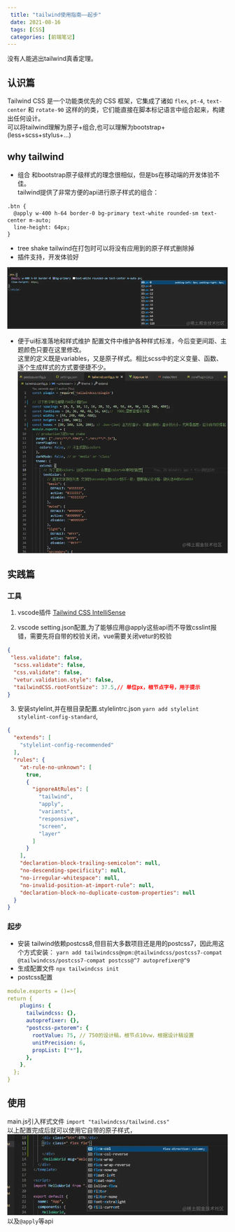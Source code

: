 ```yaml
---
 title: "tailwind使用指南——起步"
 date: 2021-08-16
 tags: [CSS]
 categories: [前端笔记]
---
```


没有人能逃出tailwind真香定理。

认识篇
---

Tailwind CSS 是一个功能类优先的 CSS 框架，它集成了诸如 `flex`, `pt-4`, `text-center` 和 `rotate-90` 这样的的类，它们能直接在脚本标记语言中组合起来，构建出任何设计。  
可以将tailwind理解为原子+组合,也可以理解为bootstrap+(less+scss+stylus+...)

why tailwind
------------

*   组合 和bootstrap原子级样式的理念很相似，但是bs在移动端的开发体验不佳。  
    tailwind提供了非常方便的api进行原子样式的组合：

```arduino
.btn {
  @apply w-400 h-64 border-0 bg-primary text-white rounded-sm text-center m-auto;
  line-height: 64px;
}
```

*   tree shake tailwind在打包时可以将没有应用到的原子样式删除掉
*   插件支持，开发体验好

![image.png](../imgs/a6d3f98c7b4548f09e762d86df162d37.png)

*   便于ui标准落地和样式维护 配置文件中维护各种样式标准，今后变更间距、主题颜色只要在这里修改。  
    这里的定义既是variables，又是原子样式。相比scss中的定义变量、函数、逐个生成样式的方式要便捷不少。 ![image.png](../imgs/8f3f8dbd4a4e4a80802e449f0caaca28.png)

实践篇
---

### 工具

1.  vscode插件 [Tailwind CSS IntelliSense](https://marketplace.visualstudio.com%2Fitems%3FitemName%3Dbradlc.vscode-tailwindcss "https://marketplace.visualstudio.com/items?itemName=bradlc.vscode-tailwindcss")
    
2.  vscode setting.json配置,为了能够应用@apply这些api而不导致csslint报错，需要先将自带的校验关闭，vue需要关闭vetur的校验
    

```json
{
 "less.validate": false,
  "scss.validate": false,
  "css.validate": false,
  "vetur.validation.style": false,
  "tailwindCSS.rootFontSize": 37.5,// 单位px，根节点字号，用于提示
}
```

3.  安装stylelint,并在根目录配置.stylelintrc.json `yarn add stylelint stylelint-config-standard`,

```json
{
  "extends": [
    "stylelint-config-recommended"
  ],
  "rules": {
    "at-rule-no-unknown": [
      true,
      {
        "ignoreAtRules": [
          "tailwind",
          "apply",
          "variants",
          "responsive",
          "screen",
          "layer"
        ]
      }
    ],
    "declaration-block-trailing-semicolon": null,
    "no-descending-specificity": null,
    "no-irregular-whitespace": null,
    "no-invalid-position-at-import-rule": null,
    "declaration-block-no-duplicate-custom-properties": null
  }
}
```

### 起步

*   安装 tailwind依赖postcss8,但目前大多数项目还是用的postcss7，因此用这个方式安装： `yarn add tailwindcss@npm:@tailwindcss/postcss7-compat @tailwindcss/postcss7-compat postcss@^7 autoprefixer@^9`
*   生成配置文件 `npx tailwindcss init`
*   postcss配置

```yaml
module.exports = ()=>{
return {
    plugins: {
      tailwindcss: {},
      autoprefixer: {},
      "postcss-pxtorem": {
        rootValue: 75, // 750的设计稿，根节点10vw，根据设计稿设置
        unitPrecision: 6,
        propList: ["*"],
      },
    },
  };
}
```

使用
--

main.js引入样式文件 `import "tailwindcss/tailwind.css"`  
以上配置完成后就可以使用它自带的原子样式， ![image.png](../imgs/ffaffd3f6eb24adbb8e63baf1a852f93.png) 以及`@apply`等api